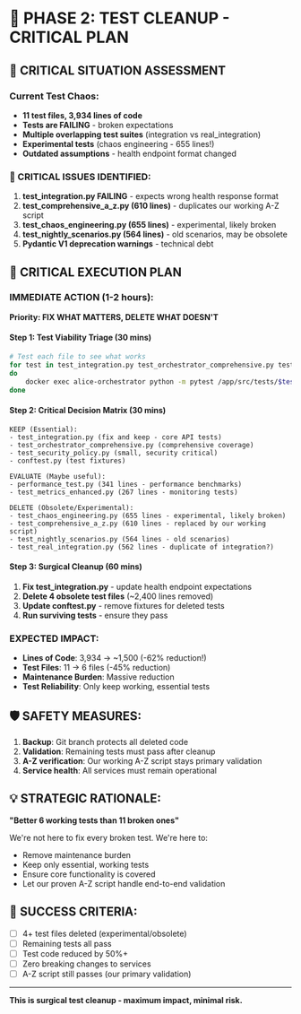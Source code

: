 # 🧪 PHASE 2: TEST CLEANUP - CRITICAL PLAN

## 🚨 CRITICAL SITUATION ASSESSMENT

### Current Test Chaos:
- **11 test files, 3,934 lines of code**
- **Tests are FAILING** - broken expectations  
- **Multiple overlapping test suites** (integration vs real_integration)
- **Experimental tests** (chaos engineering - 655 lines!)
- **Outdated assumptions** - health endpoint format changed

### 🔴 CRITICAL ISSUES IDENTIFIED:
1. **test_integration.py FAILING** - expects wrong health response format
2. **test_comprehensive_a_z.py (610 lines)** - duplicates our working A-Z script
3. **test_chaos_engineering.py (655 lines)** - experimental, likely broken
4. **test_nightly_scenarios.py (564 lines)** - old scenarios, may be obsolete
5. **Pydantic V1 deprecation warnings** - technical debt

## 🎯 CRITICAL EXECUTION PLAN

### IMMEDIATE ACTION (1-2 hours):
**Priority: FIX WHAT MATTERS, DELETE WHAT DOESN'T**

#### Step 1: Test Viability Triage (30 mins)
```bash
# Test each file to see what works
for test in test_integration.py test_orchestrator_comprehensive.py test_security_policy.py
do
    docker exec alice-orchestrator python -m pytest /app/src/tests/$test --tb=short
done
```

#### Step 2: Critical Decision Matrix (30 mins)
```
KEEP (Essential):
- test_integration.py (fix and keep - core API tests)
- test_orchestrator_comprehensive.py (comprehensive coverage)
- test_security_policy.py (small, security critical)
- conftest.py (test fixtures)

EVALUATE (Maybe useful):
- performance_test.py (341 lines - performance benchmarks)
- test_metrics_enhanced.py (267 lines - monitoring tests)

DELETE (Obsolete/Experimental):
- test_chaos_engineering.py (655 lines - experimental, likely broken)
- test_comprehensive_a_z.py (610 lines - replaced by our working script)
- test_nightly_scenarios.py (564 lines - old scenarios)
- test_real_integration.py (562 lines - duplicate of integration?)
```

#### Step 3: Surgical Cleanup (60 mins)
1. **Fix test_integration.py** - update health endpoint expectations
2. **Delete 4 obsolete test files** (~2,400 lines removed)
3. **Update conftest.py** - remove fixtures for deleted tests
4. **Run surviving tests** - ensure they pass

### EXPECTED IMPACT:
- **Lines of Code**: 3,934 → ~1,500 (-62% reduction!)
- **Test Files**: 11 → 6 files (-45% reduction)
- **Maintenance Burden**: Massive reduction
- **Test Reliability**: Only keep working, essential tests

## 🛡️ SAFETY MEASURES:
1. **Backup**: Git branch protects all deleted code
2. **Validation**: Remaining tests must pass after cleanup
3. **A-Z verification**: Our working A-Z script stays primary validation
4. **Service health**: All services must remain operational

## 💡 STRATEGIC RATIONALE:
**"Better 6 working tests than 11 broken ones"**

We're not here to fix every broken test. We're here to:
- Remove maintenance burden
- Keep only essential, working tests  
- Ensure core functionality is covered
- Let our proven A-Z script handle end-to-end validation

## 🎯 SUCCESS CRITERIA:
- [ ] 4+ test files deleted (experimental/obsolete)
- [ ] Remaining tests all pass
- [ ] Test code reduced by 50%+
- [ ] Zero breaking changes to services
- [ ] A-Z script still passes (our primary validation)

---
**This is surgical test cleanup - maximum impact, minimal risk.**